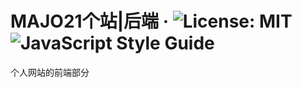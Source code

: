 # MAJO21个站|后端 · ![License: MIT](https://img.shields.io/badge/License-MIT-yellow.svg) ![JavaScript Style Guide](https://img.shields.io/badge/code_style-standard-brightgreen.svg)

个人网站的前端部分
